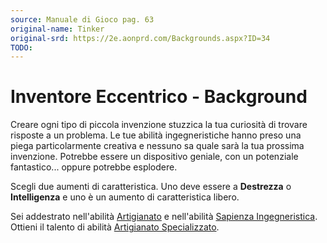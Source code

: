 ```yaml
---
source: Manuale di Gioco pag. 63
original-name: Tinker
original-srd: https://2e.aonprd.com/Backgrounds.aspx?ID=34
TODO:
---
```


# Inventore Eccentrico - Background

Creare ogni tipo di piccola invenzione stuzzica la tua curiosità di trovare
risposte a un problema. Le tue abilità ingegneristiche hanno preso una piega
particolarmente creativa e nessuno sa quale sarà la tua prossima invenzione.
Potrebbe essere un dispositivo geniale, con un potenziale fantastico... oppure
potrebbe esplodere.

Scegli due aumenti di caratteristica. Uno deve essere a **Destrezza** o
**Intelligenza** e uno è un aumento di caratteristica libero.

Sei addestrato nell'abilità [Artigianato](/abilita/artigianato) e nell'abilità
[Sapienza Ingegneristica](/abilita/sapienza). Ottieni il talento di abilità
[Artigianato Specializzato](/talenti/generici/artigianato-specializzato).

